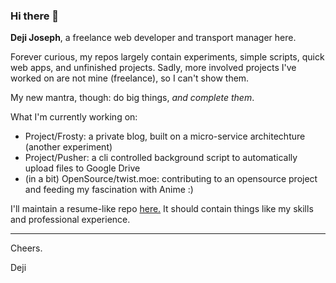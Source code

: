### Hi there 👋

**Deji Joseph**, a freelance web developer and transport manager here.

Forever curious, my repos largely contain experiments, simple scripts, quick web apps, and unfinished projects. Sadly, more involved projects I've worked on are not mine (freelance), so I can't show them.

My new mantra, though: do big things, _and complete them_.

What I'm currently working on:

- Project/Frosty: a private blog, built on a micro-service architechture (another experiment)
- Project/Pusher: a cli controlled background script to automatically upload files to Google Drive
- (in a bit) OpenSource/twist.moe: contributing to an opensource project and feeding my fascination with Anime :)

I'll maintain a resume-like repo [here.](https://wrecodde.github.io) It should contain things like my skills and professional experience.

<hr>
Cheers.

Deji
<!--
**wrecodde/wrecodde** is a ✨ _special_ ✨ repository because its `README.md` (this file) appears on your GitHub profile.

Here are some ideas to get you started:

- 🔭 I’m currently working on ...
- 🌱 I’m currently learning ...
- 👯 I’m looking to collaborate on ...
- 🤔 I’m looking for help with ...
- 💬 Ask me about ...
- 📫 How to reach me: ...
- 😄 Pronouns: ...
- ⚡ Fun fact: ...
-->
